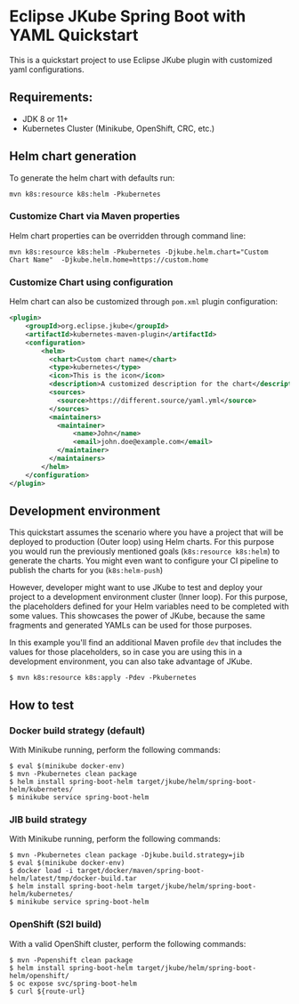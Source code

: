 # Eclipse JKube Spring Boot with YAML Quickstart

This is a quickstart project to use Eclipse JKube plugin with customized yaml configurations.

## Requirements:

- JDK 8 or 11+
- Kubernetes Cluster (Minikube, OpenShift, CRC, etc.)

## Helm chart generation

To generate the helm chart with defaults run:
```shell script
mvn k8s:resource k8s:helm -Pkubernetes
```

### Customize Chart via Maven properties

Helm chart properties can be overridden through command line:
```shell script
mvn k8s:resource k8s:helm -Pkubernetes -Djkube.helm.chart="Custom Chart Name"  -Djkube.helm.home=https://custom.home
```

### Customize Chart using configuration

Helm chart can also be customized through `pom.xml` plugin configuration:
```xml
<plugin>
    <groupId>org.eclipse.jkube</groupId>
    <artifactId>kubernetes-maven-plugin</artifactId>
    <configuration>
        <helm>
          <chart>Custom chart name</chart>
          <type>kubernetes</type>
          <icon>This is the icon</icon>
          <description>A customized description for the chart</description>
          <sources>
            <source>https://different.source/yaml.yml</source>
          </sources>
          <maintainers>
            <maintainer>
                <name>John</name>
                <email>john.doe@example.com</email>
            </maintainer>
          </maintainers>
        </helm>
    </configuration>
</plugin>
```

## Development environment

This quickstart assumes the scenario where you have a project that will be deployed to production (Outer loop) using
Helm charts. For this purpose you would run the previously mentioned goals (`k8s:resource k8s:helm`) to generate the
charts. You might even want to configure your CI pipeline to publish the charts for you (`k8s:helm-push`)

However, developer might want to use JKube to test and deploy your project to a development environment
cluster (Inner loop). For this purpose, the placeholders defined for your Helm variables need to be completed with some
values. This showcases the power of JKube, because the same fragments and generated YAMLs can be used for those purposes.

In this example you'll find an additional Maven profile `dev` that includes the values for those placeholders, so in case
you are using this in a development environment, you can also take advantage of JKube.

```shell
$ mvn k8s:resource k8s:apply -Pdev -Pkubernetes
```

## How to test

### Docker build strategy (default)
With Minikube running, perform the following commands:
```shell script
$ eval $(minikube docker-env)
$ mvn -Pkubernetes clean package
$ helm install spring-boot-helm target/jkube/helm/spring-boot-helm/kubernetes/
$ minikube service spring-boot-helm
```

### JIB build strategy
With Minikube running, perform the following commands:
```shell script
$ mvn -Pkubernetes clean package -Djkube.build.strategy=jib
$ eval $(minikube docker-env)
$ docker load -i target/docker/maven/spring-boot-helm/latest/tmp/docker-build.tar
$ helm install spring-boot-helm target/jkube/helm/spring-boot-helm/kubernetes/
$ minikube service spring-boot-helm
```

### OpenShift (S2I build)
With a valid OpenShift cluster, perform the following commands:
```shell script
$ mvn -Popenshift clean package
$ helm install spring-boot-helm target/jkube/helm/spring-boot-helm/openshift/
$ oc expose svc/spring-boot-helm
$ curl ${route-url}
```
